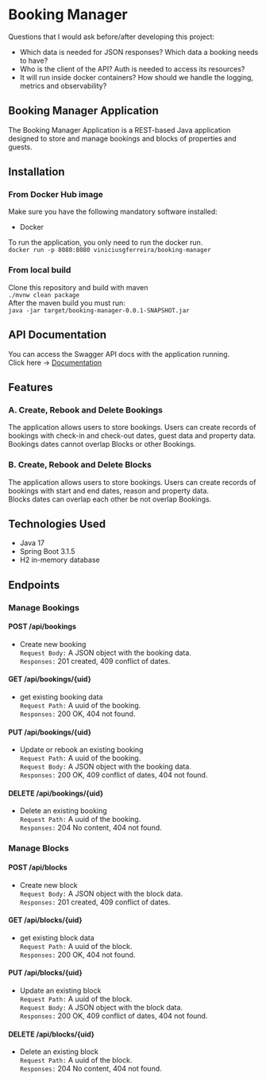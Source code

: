 # Booking Manager
Questions that I would ask before/after developing this project:
- Which data is needed for JSON responses? Which data a booking needs to have?
- Who is the client of the API? Auth is needed to access its resources?
- It will run inside docker containers? How should we handle the logging, metrics and observability?

## Booking Manager Application

The Booking Manager Application is a REST-based Java application designed to store and manage bookings and blocks of properties and guests. 

## Installation

### From Docker Hub image
Make sure you have the following mandatory software installed:
- Docker

To run the application, you only need to run the docker run.   
```docker run -p 8080:8080 viniciusgferreira/booking-manager```

### From local build
Clone this repository and build with maven   
```./mvnw clean package```   
After the maven build you must run:    
```java -jar target/booking-manager-0.0.1-SNAPSHOT.jar```   

## API Documentation
You can access the Swagger API docs with the application running.   
Click here -> [Documentation](http://localhost:8080/swagger-ui/index.html#/)

## Features
### A. Create, Rebook and Delete Bookings
The application allows users to store bookings. Users can create records of bookings with check-in and check-out dates, guest data and property data.   
Bookings dates cannot overlap Blocks or other Bookings.

### B. Create, Rebook and Delete Blocks
The application allows users to store bookings. Users can create records of bookings with start and end dates, reason and property data.   
Blocks dates can overlap each other be not overlap Bookings.

## Technologies Used
- Java 17
- Spring Boot 3.1.5
- H2 in-memory database

## Endpoints
### Manage Bookings
#### POST /api/bookings
- Create new booking   
`Request Body:` A JSON object with the booking data.   
`Responses:` 201 created, 409 conflict of dates.
#### GET /api/bookings/{uid}
- get existing booking data   
  `Request Path:` A uuid of the booking.   
  `Responses:` 200 OK, 404 not found.
#### PUT /api/bookings/{uid}
- Update or rebook an existing booking  
`Request Path:` A uuid of the booking.   
`Request Body:` A JSON object with the booking data.   
  `Responses:` 200 OK, 409 conflict of dates, 404 not found.
#### DELETE /api/bookings/{uid}
- Delete an existing booking   
  `Request Path:` A uuid of the booking.   
  `Responses:` 204 No content, 404 not found.

### Manage Blocks
#### POST /api/blocks
- Create new block   
  `Request Body:` A JSON object with the block data.   
  `Responses:` 201 created, 409 conflict of dates.
#### GET /api/blocks/{uid}
- get existing block data   
  `Request Path:` A uuid of the block.   
  `Responses:` 200 OK, 404 not found.
#### PUT /api/blocks/{uid}
- Update an existing block  
  `Request Path:` A uuid of the block.   
  `Request Body:` A JSON object with the block data.   
  `Responses:` 200 OK, 409 conflict of dates, 404 not found.
#### DELETE /api/blocks/{uid}
- Delete an existing block   
  `Request Path:` A uuid of the block.   
  `Responses:` 204 No content, 404 not found.
